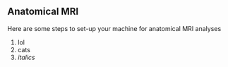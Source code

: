 ## Anatomical MRI
Here are some steps to set-up your machine for anatomical MRI analyses
1. lol
2. cats
3. *italics*
